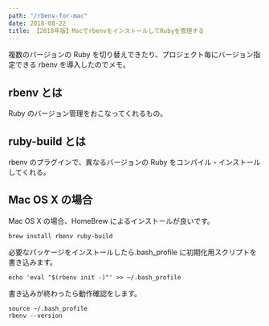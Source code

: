 ```yaml
---
path: "/rbenv-for-mac"
date: 2018-08-22
title: 【2018年版】MacでrbenvをインストールしてRubyを管理する
---
```


複数のバージョンの Ruby を切り替えできたり、プロジェクト毎にバージョン指定できる rbenv を導入したのでメモ。

## rbenv とは

Ruby のバージョン管理をおこなってくれるもの。

## ruby-build とは

rbenv のプラグインで、異なるバージョンの Ruby をコンパイル・インストールしてくれる。

## Mac OS X の場合

Mac OS X の場合、HomeBrew によるインストールが良いです。

```
brew install rbenv ruby-build
```

必要なパッケージをインストールしたら.bash_profile に初期化用スクリプトを書き込みます。

```
echo 'eval "$(rbenv init -)"' >> ~/.bash_profile
```

書き込みが終わったら動作確認をします。

```
source ~/.bash_profile
rbenv --version
```
